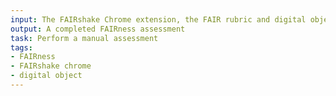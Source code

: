 ```yaml
---
input: The FAIRshake Chrome extension, the FAIR rubric and digital object
output: A completed FAIRness assessment
task: Perform a manual assessment
tags:
- FAIRness
- FAIRshake chrome
- digital object
---
```

